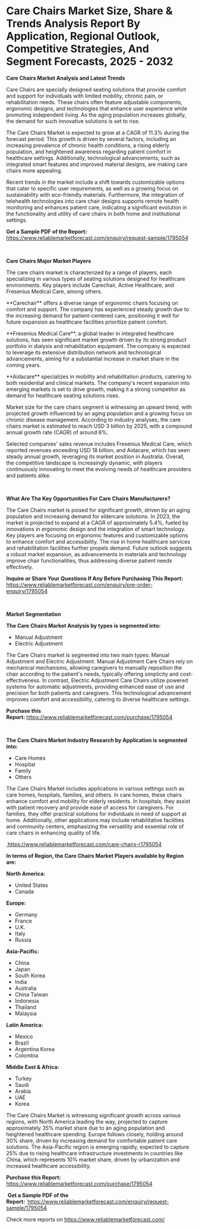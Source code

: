 <p><h1>Care Chairs Market Size, Share & Trends Analysis Report By Application, Regional Outlook, Competitive Strategies, And Segment Forecasts, 2025 - 2032</h1></p><p><strong>Care Chairs Market Analysis and Latest Trends</strong></p>
<p><p>Care Chairs are specially designed seating solutions that provide comfort and support for individuals with limited mobility, chronic pain, or rehabilitation needs. These chairs often feature adjustable components, ergonomic designs, and technologies that enhance user experience while promoting independent living. As the aging population increases globally, the demand for such innovative solutions is set to rise.</p><p>The Care Chairs Market is expected to grow at a CAGR of 11.3% during the forecast period. This growth is driven by several factors, including an increasing prevalence of chronic health conditions, a rising elderly population, and heightened awareness regarding patient comfort in healthcare settings. Additionally, technological advancements, such as integrated smart features and improved material designs, are making care chairs more appealing.</p><p>Recent trends in the market include a shift towards customizable options that cater to specific user requirements, as well as a growing focus on sustainability with eco-friendly materials. Furthermore, the integration of telehealth technologies into care chair designs supports remote health monitoring and enhances patient care, indicating a significant evolution in the functionality and utility of care chairs in both home and institutional settings.</p></p>
<p><strong>Get a Sample PDF of the Report:&nbsp;</strong> <a href="https://www.reliablemarketforecast.com/enquiry/request-sample/1795054?utm_campaign=2200&utm_medium=2&utm_source=Github&utm_content=ia&utm_term=07022025&utm_id=care-chairs">https://www.reliablemarketforecast.com/enquiry/request-sample/1795054</a></p>
<p>&nbsp;</p>
<p><strong>Care Chairs Major Market Players</strong></p>
<p><p>The care chairs market is characterized by a range of players, each specializing in various types of seating solutions designed for healthcare environments. Key players include Carechair, Active Healthcare, and Fresenius Medical Care, among others.</p><p>**Carechair** offers a diverse range of ergonomic chairs focusing on comfort and support. The company has experienced steady growth due to the increasing demand for patient-centered care, positioning it well for future expansion as healthcare facilities prioritize patient comfort.</p><p>**Fresenius Medical Care**, a global leader in integrated healthcare solutions, has seen significant market growth driven by its strong product portfolio in dialysis and rehabilitation equipment. The company is expected to leverage its extensive distribution network and technological advancements, aiming for a substantial increase in market share in the coming years.</p><p>**Aidacare** specializes in mobility and rehabilitation products, catering to both residential and clinical markets. The company's recent expansion into emerging markets is set to drive growth, making it a strong competitor as demand for healthcare seating solutions rises.</p><p>Market size for the care chairs segment is witnessing an upward trend, with projected growth influenced by an aging population and a growing focus on chronic disease management. According to industry analyses, the care chairs market is estimated to reach USD 3 billion by 2025, with a compound annual growth rate (CAGR) of around 6%.</p><p>Selected companies' sales revenue includes Fresenius Medical Care, which reported revenues exceeding USD 18 billion, and Aidacare, which has seen steady annual growth, leveraging its market position in Australia. Overall, the competitive landscape is increasingly dynamic, with players continuously innovating to meet the evolving needs of healthcare providers and patients alike.</p></p>
<p>&nbsp;</p>
<p><strong>What Are The Key Opportunities For Care Chairs Manufacturers?</strong></p>
<p><p>The Care Chairs market is poised for significant growth, driven by an aging population and increasing demand for eldercare solutions. In 2023, the market is projected to expand at a CAGR of approximately 5.4%, fueled by innovations in ergonomic design and the integration of smart technology. Key players are focusing on ergonomic features and customizable options to enhance comfort and accessibility. The rise in home healthcare services and rehabilitation facilities further propels demand. Future outlook suggests a robust market expansion, as advancements in materials and technology improve chair functionalities, thus addressing diverse patient needs effectively.</p></p>
<p><strong>Inquire or Share Your Questions If Any Before Purchasing This Report:</strong> <a href="https://www.reliablemarketforecast.com/enquiry/pre-order-enquiry/1795054?utm_campaign=2200&utm_medium=2&utm_source=Github&utm_content=ia&utm_term=07022025&utm_id=care-chairs">https://www.reliablemarketforecast.com/enquiry/pre-order-enquiry/1795054</a></p>
<p>&nbsp;</p>
<p><strong>Market Segmentation</strong></p>
<p><strong>The Care Chairs Market Analysis by types is segmented into:</strong></p>
<p><ul><li>Manual Adjustment</li><li>Electric Adjustment</li></ul></p>
<p><p>The Care Chairs market is segmented into two main types: Manual Adjustment and Electric Adjustment. Manual Adjustment Care Chairs rely on mechanical mechanisms, allowing caregivers to manually reposition the chair according to the patient's needs, typically offering simplicity and cost-effectiveness. In contrast, Electric Adjustment Care Chairs utilize powered systems for automatic adjustments, providing enhanced ease of use and precision for both patients and caregivers. This technological advancement improves comfort and accessibility, catering to diverse healthcare settings.</p></p>
<p><strong>Purchase this Report:&nbsp;</strong><a href="https://www.reliablemarketforecast.com/purchase/1795054?utm_campaign=2200&utm_medium=2&utm_source=Github&utm_content=ia&utm_term=07022025&utm_id=care-chairs">https://www.reliablemarketforecast.com/purchase/1795054</a></p>
<p>&nbsp;</p>
<p><strong>The Care Chairs Market Industry Research by Application is segmented into:</strong></p>
<p><ul><li>Care Homes</li><li>Hospital</li><li>Family</li><li>Others</li></ul></p>
<p><p>The Care Chairs Market includes applications in various settings such as care homes, hospitals, families, and others. In care homes, these chairs enhance comfort and mobility for elderly residents. In hospitals, they assist with patient recovery and provide ease of access for caregivers. For families, they offer practical solutions for individuals in need of support at home. Additionally, other applications may include rehabilitative facilities and community centers, emphasizing the versatility and essential role of care chairs in enhancing quality of life.</p></p>
<p><a href="https://www.reliablemarketforecast.com/care-chairs-r1795054?utm_campaign=2200&utm_medium=2&utm_source=Github&utm_content=ia&utm_term=07022025&utm_id=care-chairs">&nbsp;https://www.reliablemarketforecast.com/care-chairs-r1795054</a></p>
<p><strong>In terms of Region, the Care Chairs Market Players available by Region are:</strong></p>
<p>
    <p> <strong> North America: </strong>
        <ul>
            <li>United States</li>
            <li>Canada</li>
        </ul>
        </p> 
    <p> <strong> Europe: </strong>
        <ul>
            <li>Germany</li>
            <li>France</li>
            <li>U.K.</li>
            <li>Italy</li>
            <li>Russia</li>
        </ul>
        </p> 
    <p> <strong> Asia-Pacific: </strong>
        <ul>
            <li>China</li>
            <li>Japan</li>
            <li>South Korea</li>
            <li>India</li>
            <li>Australia</li>
            <li>China Taiwan</li>
            <li>Indonesia</li>
            <li>Thailand</li>
            <li>Malaysia</li>
        </ul>
        </p> 
    <p> <strong> Latin America: </strong>
        <ul>
            <li>Mexico</li>
            <li>Brazil</li>
            <li>Argentina Korea</li>
            <li>Colombia</li>
        </ul>
        </p> 
    <p> <strong> Middle East & Africa: </strong>
        <ul>
            <li>Turkey</li>
            <li>Saudi</li>
            <li>Arabia</li>
            <li>UAE</li>
            <li>Korea</li>
        </ul>
    </p>
    </p>
<p><p>The Care Chairs Market is witnessing significant growth across various regions, with North America leading the way, projected to capture approximately 35% market share due to an aging population and heightened healthcare spending. Europe follows closely, holding around 30% share, driven by increasing demand for comfortable patient care solutions. The Asia-Pacific region is emerging rapidly, expected to capture 25% due to rising healthcare infrastructure investments in countries like China, which represents 10% market share, driven by urbanization and increased healthcare accessibility.</p></p>
<p><strong>Purchase this Report: </strong><a href="https://www.reliablemarketforecast.com/purchase/1795054?utm_campaign=2200&utm_medium=2&utm_source=Github&utm_content=ia&utm_term=07022025&utm_id=care-chairs">https://www.reliablemarketforecast.com/purchase/1795054</a></p>
<p>&nbsp;<strong>Get a Sample PDF of the Report:&nbsp;&nbsp;</strong><a href="https://www.reliablemarketforecast.com/enquiry/request-sample/1795054?utm_campaign=2200&utm_medium=2&utm_source=Github&utm_content=ia&utm_term=07022025&utm_id=care-chairs">https://www.reliablemarketforecast.com/enquiry/request-sample/1795054</a></p>
<p><strong></strong></p>
<p>Check more reports on <a href="https://www.reliablemarketforecast.com/?utm_campaign=2200&utm_medium=2&utm_source=Github&utm_content=ia&utm_term=07022025&utm_id=care-chairs">https://www.reliablemarketforecast.com/</a></p>
